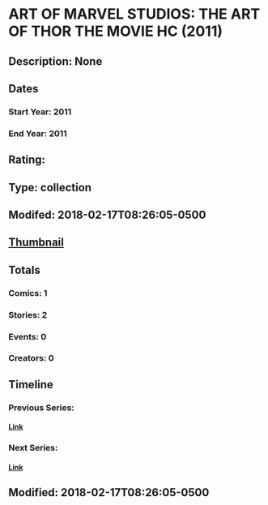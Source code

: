 # ART OF MARVEL STUDIOS: THE ART OF THOR THE MOVIE HC (2011)
## Description: None
## Dates
### Start Year: 2011
### End Year: 2011
## Rating: 
## Type: collection
## Modifed: 2018-02-17T08:26:05-0500
## [Thumbnail](http://i.annihil.us/u/prod/marvel/i/mg/b/40/image_not_available.jpg)
## Totals
### Comics: 1
### Stories: 2
### Events: 0
### Creators: 0
## Timeline
### Previous Series: 
#### [Link]()
### Next Series: 
#### [Link]()
## Modified: 2018-02-17T08:26:05-0500